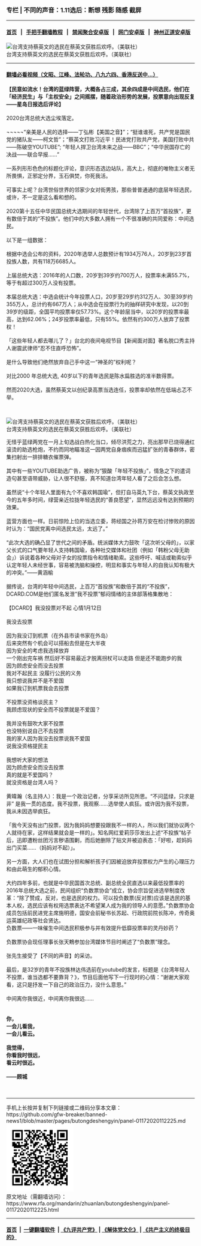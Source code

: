 ### 专栏 | 不同的声音：1.11选后：断想 残影 随感 截屏
------------------------

#### [首页](https://github.com/gfw-breaker/banned-news1/blob/master/README.md) &nbsp;&nbsp;|&nbsp;&nbsp; [手把手翻墙教程](https://github.com/gfw-breaker/guides/wiki) &nbsp;&nbsp;|&nbsp;&nbsp; [禁闻聚合安卓版](https://github.com/gfw-breaker/bn-android) &nbsp;&nbsp;|&nbsp;&nbsp; [网门安卓版](https://github.com/oGate2/oGate) &nbsp;&nbsp;|&nbsp;&nbsp; [神州正道安卓版](https://github.com/SzzdOgate/update) 



<div id="headerimg">
 <img alt="台湾支持蔡英文的选民在蔡英文获胜后欢呼。（美联社）" src="https://www.rfa.org/mandarin/zhuanlan/butongdeshengyin/panel-01172020112225.html/AP_20011547429437.jpg/@@images/495da6c5-2ea9-483e-8d58-9c67ff11550d.jpeg" title="台湾支持蔡英文的选民在蔡英文获胜后欢呼。（美联社）"/>
 <div id="headerimgcontents">
  <div id="headerimgcaption">
   <span>
    台湾支持蔡英文的选民在蔡英文获胜后欢呼。（美联社）
   </span>
   <!-- zoomattribute -->
  </div>
  <!-- headerimgcaption -->
 </div>
 <!-- headerimagecontents -->
</div>

<hr/>


#### [翻墙必看视频（文昭、江峰、法轮功、八九六四、香港反送中...）](http://167.172.214.107/home.html)

<div id="storytext">
 <div>
  <div class="slot_header">
  </div>
 </div>
 <p>
  <b>
   【民意如流水！台湾的蓝绿阵营，大概各占三成，其余四成是中间选民，他们在「经济民生」与「主权安全」之间摇摆，随着政治形势的发展，投票意向出现反复——星岛日报选后评论】
  </b>
  <br/>
  <br/>
  2020台湾总统大选尘埃落定。
  <br/>
  <br/>
  ¬¬¬¬¬“亲美是人民的选择——丁弘彬【美国之音】”；“挺谁谁死，共产党是国民党的猪队友——柯文哲”；“蔡英文打败习近平！民进党打败共产党，美国打败中共——陈破空YOUTUBE”; “年轻人捍卫台湾未来之战——BBC”；“中华民国存亡的决战——联合早报……”
  <br/>
  <br/>
  一系列形形色色的标题化评论，意识形态选边站队，高大上，彻底的唯物主义者无所畏惧，正邪定分界，玉石俱焚，你死我活。
  <br/>
  <br/>
  可事实上呢？台湾世俗世界的邻家少女对街男孩，那些普普通通的底层年轻选民，或许，不一定是这么看和想的。
  <br/>
  <br/>
  2020第十五任中华民国总统大选期间的年轻世代，台湾除了上百万“首投族”，更有数倍于其的“不投族”。他们中的大多数人拥有一个不很准确的共同爱称：中间选民。
  <br/>
  <br/>
  以下是一组数据：
  <br/>
  <br/>
  根据中选会公布的资料，2020年选举人总数预计有1934万76人，20岁到23岁首投族人数，共有118万6685人。
  <br/>
  <br/>
  上届总统大选：2016年的人口数，20岁到39岁约700万人，投票率未满55.7%，等于有超过300万人没有投票。
  <br/>
  <br/>
  本届总统大选：中选会统计今年投票人口，20岁至29岁约312万人、30至39岁约355万人，总计约有667万人；从中选会在投票行为的抽样研究中发现，以20到39岁的级距，全国平均投票率仅57.73%。这个年龄层当中，以20岁的投票率最高，达到62.06%；24岁投票率最低，只有55%。依然有约300万人放弃了投票权！
  <br/>
  <br/>
  「这些年轻人都去哪儿了？」台北的夜间电视节目【新闻面对面】著名脱口秀主持人谢震武律师“忍不住直呼恐怖”。
  <br/>
  <br/>
  是什么导致他们绝然放弃自己手中这一“神圣的”权利呢？
  <br/>
  <br/>
  对比2000 年总统大选, 40岁以下的青年选民是陈水扁胜选的准半数得票。
  <br/>
  <br/>
  然而2020大选，虽然蔡英文以创纪录高票当选连任，投票率却依然在低端忐忑不举。
 </p>
 <p>
  <br/>
  <div class="image-inline captioned" style="width:1680px;">
   <div style="width:1680px;">
    <img alt="台湾支持蔡英文的选民在蔡英文获胜后欢呼。（美联社）" src="https://www.rfa.org/mandarin/zhuanlan/butongdeshengyin/panel-01172020112225.html/AP_20011543373702.jpg" title="台湾支持蔡英文的选民在蔡英文获胜后欢呼。（美联社）"/>
   </div>
   <div class="image-caption">
    <span style="width:1680px;">
     台湾支持蔡英文的选民在蔡英文获胜后欢呼。（美联社）
    </span>
    <span class="copyright">
    </span>
   </div>
  </div>
 </p>
 <p>
  无怪乎蓝绿两党在一月上旬选战白热化当口，倾尽洪荒之力，亮出那早已烧得通红滚烫的助选枪炮，不约而同地瞄准这一因两党自身痼疾而迅猛扩张的青春群体，密集扫射出一排排糖衣催票弹。
  <br/>
  <br/>
  其中有一些YOUTUBE助选广告，被称为“狠酸「年轻不投族」”，情急之下的遣词造句甚至语带威胁，让人很不舒服，真不知道台湾年轻人看了之后会怎么想。
  <br/>
  <br/>
  虽然说“十个年轻人里面有九个不喜欢韩国瑜”，但打自马英九下台，蔡英文执政至今的五年多时间，绿营亲近拉拢年轻选民的“善良愿望”，显然远远没有达到预期的效果。
  <br/>
  <br/>
  蓝营方面也一样。日前惊险上位的当选立委，蒋经国之孙蒋万安在检讨惨败的原因时认为：“国民党离中间选民太远，太远了。”
  <br/>
  <br/>
  “此次大选的确凸显了世代之间的矛盾。统派媒体大力鼓吹「这次听父母的」，以家父长式的口气要年轻人支持韩国瑜，各种社交媒体和社团（例如「韩粉父母无助会」）诉说着各种父母对子女的投票指令和情绪勒索。这些呼吁、喊话或勒索似乎认定年轻人未经世事，容易被洗脑和操控，明显和事实与年轻人的自我认知有极大的冲突。”——黄涵榆
  <br/>
  <br/>
  据传说，台湾的年轻中间选民，上百万“首投族”和数倍于其的“不投族”，DCARD.COM是他们匿名发泄“我不投票”郁闷情绪的主体部落格集散地：
  <br/>
  <br/>
  【DCARD】我没投票对不起 心情1月12日
  <br/>
  <br/>
  我没去投票
  <br/>
  <br/>
  因为我没订到机票（在外县市读书家在外岛）
  <br/>
  后来突然有个机会可以搭船去但是在大半夜
  <br/>
  因为安全的考虑我选择放弃
  <br/>
  一个刚出完车祸 然后好不容易最近才脱离拐杖可以走路 但是还不能跑步的我
  <br/>
  因为顾虑安全而没去投票
  <br/>
  我对不起民主 没履行公民的义务
  <br/>
  我只想说我并不是不爱国
  <br/>
  如果我订到机票我会去投票
  <br/>
  <br/>
  不投票没资格谈民主？
  <br/>
  我顾虑现状的安全而不投票就是不爱国？
  <br/>
  <br/>
  我并没有鼓吹大家不投票
  <br/>
  也没特别说自己不去投票
  <br/>
  我的家人因为我没去投票说我不爱国
  <br/>
  说我没资格提民主
  <br/>
  <br/>
  我想听大家的想法
  <br/>
  因为顾虑安全而没去投票
  <br/>
  真的就是不爱国吗？
  <br/>
  就没资格是台湾人吗？
  <br/>
  <br/>
  黄暐瀚（名主持人）：我是一个政治记者，分享采访所见所思。“不问蓝绿，只求是非” 是我一贯的态度。我不投票，我观察......选举使人疯狂。或许因为我不投票，我从未因选举疯狂。
  <br/>
  <br/>
  「我今天没有出门投票，因为我妈妈想要投跟我不一样的人，所以我们就协议两个人就待在家，这样结果就会是一样的」。知名网红爱莉莎莎发出上述“不投族”帖子后，迅即遭粉丝团污言秽语围剿，而后她删除了贴文并被迫表态：「好啦，趁妈妈出门买菜……（妈妈对不起）」。
  <br/>
  <br/>
  另一方面，大人们也在试图分担和解析孩子们因被迫放弃投票权力产生的心理压力和由此萌生的郁积心情。
  <br/>
  <br/>
  大约四年多前，也就是中华民国首次总统、副总统全民直选以来最低投票率的2016年总统大选之前，民间组织“负数票协会”成立，协会宗旨促进选举制度改革：“除了赞成，反对，也是选民的权力。可以投负数票(反对票)应该是选民的基本人权，选民应该有权用选票表达不希望某人成为我的领导人的意愿。”负数票协会成员包括前民进党主席施明德，国安会前秘书长苏起、行政院前院长陈冲，传奇奥运英雄纪政等社会贤达。
  <br/>
  负数票——一味催生中间选民积极参与并有效提升低靡投票率的灵丹妙药？
  <br/>
  <br/>
  负数票协会现任理事长张天鷞参加台湾媒体节目时阐述了“负数票”理念。
  <br/>
  <br/>
  张先生接受了【不同的声音】的采访。
  <br/>
  <br/>
  最后，是32岁的青年不投族林达伟选前在youtube的发言，标题是《台湾年轻人不投票，谁当选都不要靠背？》，节目后面他写下一行现时的心情：“谢谢大家观看，这只是抒发一下自己的政治压力，没什么意思。”
  <br/>
  <br/>
  中间离你我很近，中间离你我很远……
  <br/>
  <br/>
  <br/>
  <b>
   你，
   <br/>
   一会儿看我，
   <br/>
   一会儿看云。
   <br/>
   <br/>
   我觉得，
   <br/>
   你看我时很远，
   <br/>
   看云时很近。
   <br/>
   <br/>
   ——顾城
   <br/>
  </b>
  <br/>
  <br/>
 </p>
</div>

<hr/>
手机上长按并复制下列链接或二维码分享本文章：<br/>
https://github.com/gfw-breaker/banned-news1/blob/master/pages/butongdeshengyin/panel-01172020112225.md <br/>
<a href='https://github.com/gfw-breaker/banned-news1/blob/master/pages/butongdeshengyin/panel-01172020112225.md'><img src='https://github.com/gfw-breaker/banned-news1/blob/master/pages/butongdeshengyin/panel-01172020112225.md.png'/></a> <br/>
原文地址（需翻墙访问）：https://www.rfa.org/mandarin/zhuanlan/butongdeshengyin/panel-01172020112225.html


------------------------
#### [首页](https://github.com/gfw-breaker/banned-news1/blob/master/README.md) &nbsp;|&nbsp; [一键翻墙软件](https://github.com/gfw-breaker/nogfw/blob/master/README.md) &nbsp;| [《九评共产党》](https://github.com/gfw-breaker/9ping.md/blob/master/README.md#九评之一评共产党是什么) | [《解体党文化》](https://github.com/gfw-breaker/jtdwh.md/blob/master/README.md) | [《共产主义的终极目的》](https://github.com/gfw-breaker/gczydzjmd.md/blob/master/README.md)


<img src='http://gfw-breaker.win/banned-news/pages/butongdeshengyin/panel-01172020112225.md' width='0px' height='0px'/>